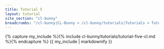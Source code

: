 ```yaml
---
title: Tutorial 5
layout: tutorial
site_section: "cl-bunny"
breadcrumbs: "/cl-bunny|CL-Bunny > /cl-bunny/tutorials|Tutorials > Tutorial 5"
---
```


{% capture my_include %}{% include cl-bunny/tutorials/tutorial-five-cl.md %}{% endcapture %}
{{ my_include | markdownify }}
